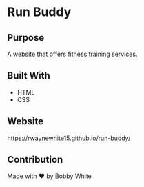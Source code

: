 # Run Buddy

## Purpose
A website that offers fitness training services.

## Built With
* HTML
* CSS

## Website
https://rwaynewhite15.github.io/run-buddy/

## Contribution
Made with ❤️ by Bobby White
